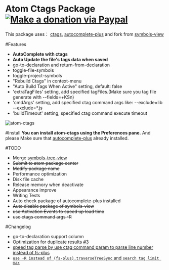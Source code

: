 # Atom Ctags Package  [![Make a donation via Paypal](https://www.paypalobjects.com/en_US/i/btn/btn_donate_SM.gif)](https://www.paypal.com/cgi-bin/webscr?cmd=_donations&business=lx1988cyk%40gmail%2ecom&lc=US&no_note=0&currency_code=USD&bn=PP%2dDonationsBF%3abtn_donateCC_LG%2egif%3aNonHostedGuest)


This package uses：
[ctags](http://ctags.sourceforge.net),
[autocomplete-plus](https://github.com/saschagehlich/autocomplete-plus)
and fork from [symbols-view](https://github.com/atom/symbols-view)

#Features
* **AutoComplete with ctags**
* **Auto Update the file's tags data when saved**
* go-to-declaration and return-from-declaration
* toggle-file-symbols
* toggle-project-symbols
* "Rebuild Ctags" in context-menu
* "Auto Build Tags When Active" setting, default: false
* 'extraTagFiles' setting, add specified tagFiles.(Make sure you tag file generate with --fields=+KSn)
* 'cmdArgs' setting, add specified ctag command args like: --exclude=lib --exclude=*.js
* 'buildTimeout' setting, specified ctag command execute timeout

![atom-ctags](https://cloud.githubusercontent.com/assets/704762/3483867/e0bac2ee-0397-11e4-89c1-70689f6b8ff3.gif)

#Install
**You can install atom-ctags using the Preferences pane.**
And please Make sure that [autocomplete-plus](https://github.com/saschagehlich/autocomplete-plus) already installed.


#TODO
* Merge [symbols-tree-view](https://atom.io/packages/symbols-tree-view)
* ~~Submit to atom package center~~
* ~~Modify package name~~
* Performance optimization
* Disk file cache
* Release memory when deactivate
* Appearance improve
* Writing Tests
* Auto check package of autocomplete-plus installed
* ~~Auto disable package of symbols-view~~
* ~~use Activation Events to speed up load time~~
* ~~use ctags command args -R~~


#Changelog
* go-to-declaration support column
* Optimization for duplicate results [#3](https://github.com/yongkangchen/atom-ctags/issues/3)
* [speed tag parse by use ctag command param to parse line number instead of fs-plus](https://github.com/yongkangchen/atom-ctags/commit/784160320309212d0acf865092133ba55980c605)
* [`use -R instead of (fs-plus).traverseTreeSync` and `search tag limit max`](https://github.com/yongkangchen/atom-ctags/commit/4e4df478c2a00b83143e1887a8b6fd6c5067ce95)
